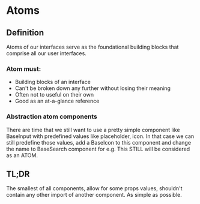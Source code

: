 # Atoms

## Definition

Atoms of our interfaces serve as the foundational building blocks that comprise all our user interfaces.

### Atom must:

- Building blocks of an interface
- Can't be broken down any further without losing their meaning
- Often not to useful on their own
- Good as an at-a-glance reference

### Abstraction atom components

There are time that we still want to use a pretty simple component like BaseInput with predefined values like placeholder, icon. In that case we can still predefine those values, add a BaseIcon to this component and change the name to BaseSearch component for e.g. This STILL will be considered as an ATOM.

## TL;DR

The smallest of all components, allow for some props values, shouldn't contain any other import of another component.
As simple as possible.
